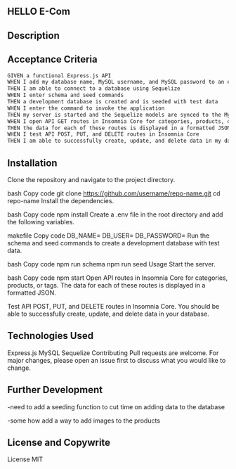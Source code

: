 
##  HELLO E-Com

## Description


## Acceptance Criteria
```md
GIVEN a functional Express.js API
WHEN I add my database name, MySQL username, and MySQL password to an environment variable file
THEN I am able to connect to a database using Sequelize
WHEN I enter schema and seed commands
THEN a development database is created and is seeded with test data
WHEN I enter the command to invoke the application
THEN my server is started and the Sequelize models are synced to the MySQL database
WHEN I open API GET routes in Insomnia Core for categories, products, or tags
THEN the data for each of these routes is displayed in a formatted JSON
WHEN I test API POST, PUT, and DELETE routes in Insomnia Core
THEN I am able to successfully create, update, and delete data in my database
```
## Installation
Clone the repository and navigate to the project directory.

bash
Copy code
git clone https://github.com/username/repo-name.git
cd repo-name
Install the dependencies.

bash
Copy code
npm install
Create a .env file in the root directory and add the following variables.

makefile
Copy code
DB_NAME=<database-name>
DB_USER=<mysql-username>
DB_PASSWORD=<mysql-password>
Run the schema and seed commands to create a development database with test data.

bash
Copy code
npm run schema
npm run seed
Usage
Start the server.

bash
Copy code
npm start
Open API routes in Insomnia Core for categories, products, or tags. The data for each of these routes is displayed in a formatted JSON.

Test API POST, PUT, and DELETE routes in Insomnia Core. You should be able to successfully create, update, and delete data in your database.


## Technologies Used
Express.js
MySQL
Sequelize
Contributing
Pull requests are welcome. For major changes, please open an issue first to discuss what you would like to change.

## Further Development
-need to add a seeding function to cut time on adding data to the database

-some how add a way to add images to the products

## License and Copywrite

License
MIT